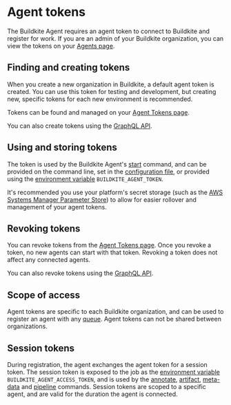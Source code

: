 # Agent tokens

The Buildkite Agent requires an agent token to connect to Buildkite and register for work. If you are an admin of your Buildkite organization, you can view the tokens on your [Agents page](https://buildkite.com/organizations/-/agents).


## Finding and creating tokens

When you create a new organization in Buildkite, a default agent token is created. You can use this token for testing and development, but creating new, specific tokens for each new environment is recommended.

Tokens can be found and managed on your [Agent Tokens page](https://buildkite.com/organizations/-/agent-tokens).

You can also create tokens using the [GraphQL API](/docs/apis/graphql/schemas/mutation/agenttokencreate).

## Using and storing tokens

The token is used by the Buildkite Agent's [start](/docs/agent/v3/cli-start#starting-an-agent) command, and can be provided on the command line, set in the [configuration file](/docs/agent/v3/configuration), or provided using the [environment variable](/docs/pipelines/environment-variables) `BUILDKITE_AGENT_TOKEN`.

It's recommended you use your platform's secret storage (such as the [AWS Systems Manager Parameter Store](https://docs.aws.amazon.com/systems-manager/latest/userguide/systems-manager-paramstore.html)) to allow for easier rollover and management of your agent tokens.

## Revoking tokens

You can revoke tokens from the [Agent Tokens page](https://buildkite.com/organizations/-/agent-tokens). Once you revoke a token, no new agents can start with that token. Revoking a token does not affect any connected agents.

You can also revoke tokens using the [GraphQL API](/docs/apis/graphql/schemas/mutation/agenttokenrevoke).

## Scope of access

Agent tokens are specific to each Buildkite organization, and can be used to register an agent with any [queue](/docs/agent/v3/queues). Agent tokens can not be shared between organizations.

## Session tokens

During registration, the agent exchanges the agent token for a session token. The session token is exposed to the job as the [environment variable](/docs/pipelines/environment-variables) `BUILDKITE_AGENT_ACCESS_TOKEN`, and is used by the [annotate](/docs/agent/v3/cli-annotate), [artifact](/docs/agent/v3/cli-artifact), [meta-data](/docs/agent/v3/cli-meta-data) and [pipeline](/docs/agent/v3/cli-pipeline) commands. Session tokens are scoped to a specific agent, and are valid for the duration the agent is connected.
